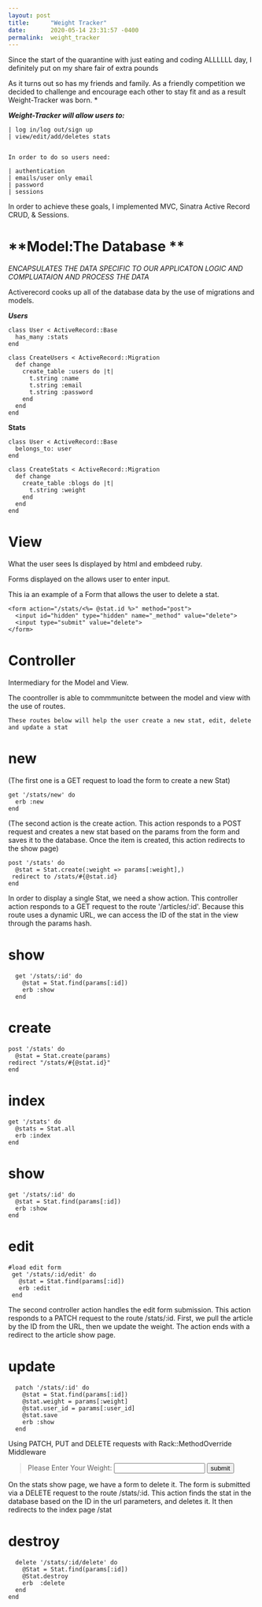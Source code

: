 ```yaml
---
layout: post
title:      "Weight Tracker"
date:       2020-05-14 23:31:57 -0400
permalink:  weight_tracker
---
```



Since the start of the quarantine with just eating and coding ALLLLLL day, I definitely put on my share fair of extra pounds

As it turns out so has my friends and family. As a friendly competition we decided to challenge and encourage each other to stay fit and as a result Weight-Tracker was born. *

***Weight-Tracker will allow users to:***

	| log in/log out/sign up
	| view/edit/add/deletes stats
	
	
	In order to do so users need:
	
	| authentication
	| emails/user only email
	| password
	| sessions
	
In order to achieve these goals, I implemented MVC, Sinatra Active Record CRUD, & Sessions.

# **Model:The Database **

*ENCAPSULATES THE DATA SPECIFIC TO OUR APPLICATON 
LOGIC AND COMPLUATAION AND PROCESS THE DATA*

Activerecord cooks up all of the database data by the use of migrations and models. 


***Users***

```
class User < ActiveRecord::Base 
  has_many :stats
end
```


```
class CreateUsers < ActiveRecord::Migration 
  def change 
    create_table :users do |t| 
      t.string :name
      t.string :email
      t.string :password 
    end 
  end 
end
```

**Stats**

```
class User < ActiveRecord::Base 
  belongs_to: user
end
```


```
class CreateStats < ActiveRecord::Migration 
  def change 
    create_table :blogs do |t| 
      t.string :weight
    end 
  end 
end
```


# **View**

What the user sees Is displayed by html and embdeed ruby. 

Forms displayed on the allows user to enter input.

This ia an example of a Form that allows the user to delete a stat.

```
<form action="/stats/<%= @stat.id %>" method="post">
  <input id="hidden" type="hidden" name="_method" value="delete">
  <input type="submit" value="delete">
</form>

```


# **Controller**

Intermediary for the Model and View.

The coontroller is able to commmunitcte between the model and view with the use of routes.
  
	
	These routes below will help the user create a new stat, edit, delete and update a stat
  # new
(The first one is a GET request to load the form to create a new Stat)
  ```
get '/stats/new' do
    erb :new
  end
```

(The second action is the create action. This action responds to a POST request and creates a new stat based on the params from the form and saves it to the database. Once the item is created, this action redirects to the show page)
```
post '/stats' do
  @stat = Stat.create(:weight => params[:weight],)
 redirect to /stats/#{@stat.id}
end 
```
  
In order to display a single Stat, we need a show action. This controller action responds to a GET request to the route '/articles/:id'. Because this route uses a dynamic URL, we can access the ID of the stat in the view through the params hash.
  # show
```
  get '/stats/:id' do
    @stat = Stat.find(params[:id])
    erb :show
  end
```





  # create
  ```
post '/stats' do
    @stat = Stat.create(params)
  redirect "/stats/#{@stat.id}"
  end
```
  
  # index
  ```
get '/stats' do
    @stats = Stat.all
    erb :index
  end
```
  
  # show
  ```
get '/stats/:id' do
    @stat = Stat.find(params[:id])
    erb :show
  end
```
  

  # edit 
 ```
#load edit form
  get '/stats/:id/edit' do
    @stat = Stat.find(params[:id])
    erb :edit
  end
```
  


The second controller action handles the edit form submission. This action responds to a PATCH request to the route /stats/:id. First, we pull the article by the ID from the URL, then we update the weight. The action ends with a redirect to the article show page.
  # update   
```
  patch '/stats/:id' do
    @stat = Stat.find(params[:id])
    @stat.weight = params[:weight]
    @stat.user_id = params[:user_id]
    @stat.save
    erb :show
  end
```

Using PATCH, PUT and DELETE requests with Rack::MethodOverride Middleware

> <form action="/stats/<%= @stat.id %>" method="post">
>   <input id="hidden" type="hidden" name="_method" value="patch">
>  <label>Please Enter Your Weight:</label>
>   <input type="text" name="weight">
>   <input type="submit" value="submit">
> </form>

 

On the stats show page, we have a form to delete it. The form is submitted via a DELETE request to the route /stats/:id. This action finds the stat in the database based on the ID in the url parameters, and deletes it. It then redirects to the index page /stat
  # destroy
```
  delete '/stats/:id/delete' do
    @Stat = Stat.find(params[:id])
    @Stat.destroy
    erb  :delete
  end
end
```






